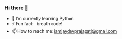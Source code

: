 ### Hi there 👋

- 🌱 I’m currently learning Python
- ⚡ Fun fact: I breath code!
- 📫 How to reach me: iamjaydevprajapati@gmail.com

<!--
**iamjaydev/iamjaydev** is a ✨ _special_ ✨ repository because its `README.md` (this file) appears on your GitHub profile.

Here are some ideas to get you started:
...
- 👯 I’m looking to collaborate on ...
- 🔭 I’m currently working on 
- 🤔 I’m looking for help with ...
- 💬 Ask me about ...
...
-->
